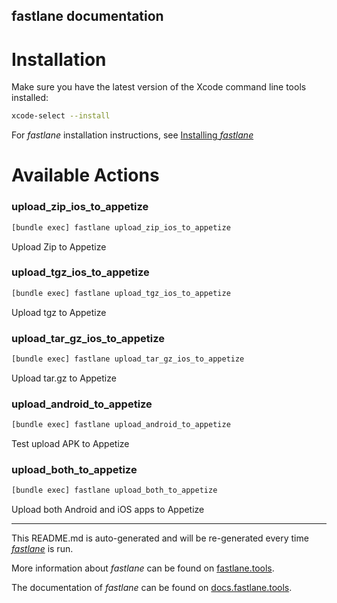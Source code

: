 fastlane documentation
----

# Installation

Make sure you have the latest version of the Xcode command line tools installed:

```sh
xcode-select --install
```

For _fastlane_ installation instructions, see [Installing _fastlane_](https://docs.fastlane.tools/#installing-fastlane)

# Available Actions

### upload_zip_ios_to_appetize

```sh
[bundle exec] fastlane upload_zip_ios_to_appetize
```

Upload Zip to Appetize

### upload_tgz_ios_to_appetize

```sh
[bundle exec] fastlane upload_tgz_ios_to_appetize
```

Upload tgz to Appetize

### upload_tar_gz_ios_to_appetize

```sh
[bundle exec] fastlane upload_tar_gz_ios_to_appetize
```

Upload tar.gz to Appetize

### upload_android_to_appetize

```sh
[bundle exec] fastlane upload_android_to_appetize
```

Test upload APK to Appetize

### upload_both_to_appetize

```sh
[bundle exec] fastlane upload_both_to_appetize
```

Upload both Android and iOS apps to Appetize

----

This README.md is auto-generated and will be re-generated every time [_fastlane_](https://fastlane.tools) is run.

More information about _fastlane_ can be found on [fastlane.tools](https://fastlane.tools).

The documentation of _fastlane_ can be found on [docs.fastlane.tools](https://docs.fastlane.tools).
